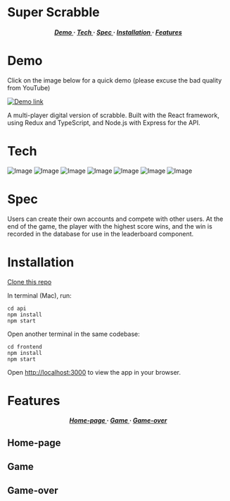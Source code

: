 # Super Scrabble

<div>

<h5 align="center">
<a href='https://github.com/tbuller/super-scrabble/blob/main/README.md#Demo'> Demo </a> <span> · </span>  
<a href='https://github.com/tbuller/super-scrabble/blob/main/README.md#Tech'> Tech </a> <span> · </span>
<a href='https://github.com/tbuller/super-scrabble/blob/main/README.md#Spec'> Spec </a> <span> · </span>
<a href='https://github.com/tbuller/super-scrabble/blob/main/README.md#Installation'> Installation </a><span> · </span>
<a href='https://github.com/tbuller/super-scrabble/blob/main/README.md#Features'> Features </a>
<h5>
</div>

# Demo

Click on the image below for a quick demo (please excuse the bad quality from YouTube)

[![Demo link](https://img.youtube.com/vi/M4xBb8z2w_w/0.jpg)](https://www.youtube.com/watch?v=M4xBb8z2w_w)

A multi-player digital version of scrabble. Built with the React framework, using Redux and TypeScript, and Node.js with Express for the API.

# Tech

![Image](https://img.shields.io/badge/React-20232A?style=for-the-badge&logo=react&logoColor=61DAFB)
![Image](https://img.shields.io/badge/Redux-593D88?style=for-the-badge&logo=redux&logoColor=white)
![Image](https://shields.io/badge/TypeScript-3178C6?logo=TypeScript&logoColor=FFF&style=for-the-badge)
![Image](https://img.shields.io/badge/node.js-6DA55F?style=for-the-badge&logo=node.js&logoColor=white)
![Image](https://img.shields.io/badge/Express.js-000000?style=for-the-badge&logo=express&logoColor=white)
![Image](https://img.shields.io/badge/MongoDB-4EA94B?style=for-the-badge&logo=mongodb&logoColor=white)
![Image](https://img.shields.io/badge/Sass-CC6699?style=for-the-badge&logo=sass&logoColor=white)

# Spec

Users can create their own accounts and compete with other users. At the end of the game, the player with the highest score wins, and the win is recorded in the database for use in the leaderboard component.

# Installation

[Clone this repo](https://github.com/tbuller/super-scrabble.git)

In terminal (Mac), run:

```
cd api
npm install
npm start
```
Open another terminal in the same codebase:
```
cd frontend
npm install
npm start
```

Open [http://localhost:3000](http://localhost:3000) to view the app in your browser.

# Features
  
<div>

<h5 align="center">
<a href='https://github.com/tbuller/super-scrabble/blob/main/README.md#Home-page'> Home-page </a> <span> · </span>  
<a href='https://github.com/tbuller/super-scrabble/blob/main/README.md#Game'> Game </a> <span> · </span>
<a href='https://github.com/tbuller/weatherbook/blob/main/README.md#Game-over'> Game-over </a>
<h5>
</div>

## Home-page

## Game

## Game-over
